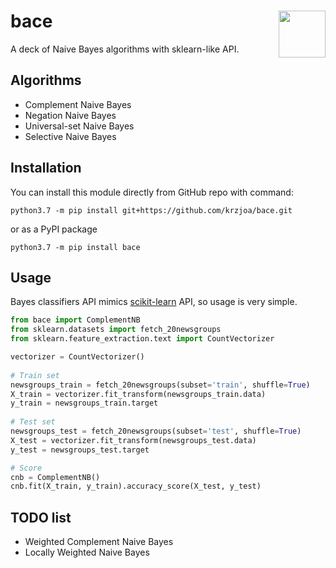 # bace <img src="https://raw.githubusercontent.com/krzjoa/bace/master/img/bace-of-spades.png" align="right" width = "75px"/>

A deck of Naive Bayes algorithms with sklearn-like API.

## Algorithms
* Complement Naive Bayes
* Negation Naive Bayes
* Universal-set Naive Bayes
* Selective Naive Bayes

## Installation

You can install this module directly from GitHub repo with command:

````
python3.7 -m pip install git+https://github.com/krzjoa/bace.git
````

or as a PyPI package

````
python3.7 -m pip install bace
````

## Usage

Bayes classifiers API mimics [scikit-learn](http://scikit-learn.org/stable/modules/classes.html) API, so usage is very simple.

```` python
from bace import ComplementNB
from sklearn.datasets import fetch_20newsgroups
from sklearn.feature_extraction.text import CountVectorizer

vectorizer = CountVectorizer()
    
# Train set
newsgroups_train = fetch_20newsgroups(subset='train', shuffle=True)
X_train = vectorizer.fit_transform(newsgroups_train.data)
y_train = newsgroups_train.target
    
# Test set
newsgroups_test = fetch_20newsgroups(subset='test', shuffle=True)
X_test = vectorizer.fit_transform(newsgroups_test.data)
y_test = newsgroups_test.target

# Score 
cnb = ComplementNB()
cnb.fit(X_train, y_train).accuracy_score(X_test, y_test)
````
## TODO list
* Weighted Complement Naive Bayes
* Locally Weighted Naive Bayes
